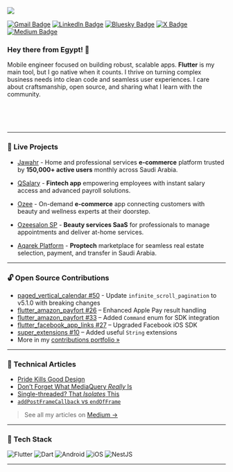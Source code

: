 <img align="left" src="https://raw.githubusercontent.com/orhun/orhun/refs/heads/master/assets/ratatui-spin-dark.gif#gh-dark-mode-only">
<br>


<p align="center">

  [![Gmail Badge](https://img.shields.io/badge/-ahmeddhus@gmail.com-c14438?style=flat-square&logo=Gmail&logoColor=white&link=mailto:ahmeddhus@gmail.com)](mailto:ahmeddhus@gmail.com)
[![LinkedIn Badge](https://img.shields.io/badge/-ahmeddhus-blue?style=flat-square&logo=Linkedin&logoColor=white&link=https://www.linkedin.com/in/ahmeddhus/)](https://www.linkedin.com/in/ahmeddhus/)
[![Bluesky Badge](https://img.shields.io/badge/-ahmeddhus-1DA1F2?style=flat-square&logo=bluesky&logoColor=white&link=https://bsky.app/profile/ahmeddhus.bsky.social)](https://bsky.app/profile/ahmeddhus.bsky.social)
[![X Badge](https://img.shields.io/badge/-ahmeddhus-000000?style=flat-square&logo=x&logoColor=white&link=https://x.com/ahmeddhus)](https://x.com/ahmeddhus)
[![Medium Badge](https://img.shields.io/badge/-@ahmeddhus-03a57a?style=flat-square&labelColor=000000&logo=Medium&link=https://medium.com/@ahmeddhus/)](https://medium.com/@ahmeddhus/)

</p>


### Hey there from Egypt! 👋



Mobile engineer focused on building robust, scalable apps. **Flutter** is my main tool, but I go native when it counts. I thrive on turning complex business needs into clean code and seamless user experiences.
I care about craftsmanship, open source, and sharing what I learn with the community.

<br>

<br>
<br>


---

### 🚀 Live Projects

- [Jawahr](https://apps.apple.com/sa/app/jawahr-domestic-workforce/id1518043064) - Home and professional services **e-commerce** platform trusted by **150,000+ active users** monthly across Saudi Arabia.

- [QSalary](https://apps.apple.com/sa/app/qsalary/id1580559019) - **Fintech app** empowering employees with instant salary access and advanced payroll solutions.

- [Ozee](https://apps.apple.com/sa/app/ozee/id6453475297) - On-demand **e-commerce** app connecting customers with beauty and wellness experts at their doorstep.

- [Ozeesalon SP](https://apps.apple.com/sa/app/ozeesalon-sp/id6448941881) - **Beauty services SaaS** for professionals to manage appointments and deliver at-home services.

- [Aqarek Platform](https://apps.apple.com/us/app/aqarek-platform/id1598882735) - **Proptech** marketplace for seamless real estate selection, payment, and transfer in Saudi Arabia.

---

### 🔓 Open Source Contributions

- [paged_vertical_calendar #50](https://github.com/casvanluijtelaar/paged_vertical_calendar/pull/50) - Update `infinite_scroll_pagination` to v5.1.0 with breaking changes
- [flutter_amazon_payfort #26](https://github.com/vvvirani/flutter_amazon_payfort/pull/26) – Enhanced Apple Pay result handling
- [flutter_amazon_payfort #33](https://github.com/vvvirani/flutter_amazon_payfort/pull/33) – Added `Command` enum for SDK integration
- [flutter_facebook_app_links #27](https://github.com/Mapk26/flutter_facebook_app_links/pull/27) – Upgraded Facebook iOS SDK
- [super_extensions #10](https://github.com/AbhishekDoshi26/super_extensions/pull/10) – Added useful `String` extensions
- More in my [contributions portfolio »](https://github.com/ahmeddhus/open-source-contributions)

---

### 📝 Technical Articles

- [Pride Kills Good Design](https://medium.com/@ahmeddhus/pride-kills-good-design-63a8f0e085e4)
- [Don’t Forget What MediaQuery *Really* Is](https://medium.com/@ahmeddhus/dont-forget-what-mdeiaquery-really-is-3f2a1ca0e024)
- [Single-threaded? That *Isolates* This](https://medium.com/@ahmeddhus/single-threaded-that-isolates-this-43971c7ecf24)
- [`addPostFrameCallback` vs `endOfFrame`](https://medium.com/@ahmeddhus/addpostframecallback-vs-endofframe-then-in-widgetsbinding-with-rendering-a8ed5d527669)  
> See all my articles on [Medium →](https://medium.com/@ahmeddhus)

---

### 🧰 Tech Stack

![Flutter](https://img.shields.io/badge/Flutter-02569B?style=for-the-badge&logo=flutter&logoColor=white)
![Dart](https://img.shields.io/badge/Dart-0175C2?style=for-the-badge&logo=dart&logoColor=white)
![Android](https://img.shields.io/badge/Android-3DDC84?style=for-the-badge&logo=android&logoColor=white)
![iOS](https://img.shields.io/badge/iOS-000000?style=for-the-badge&logo=apple&logoColor=white)
![NestJS](https://img.shields.io/badge/NestJS-%23E0234E.svg?style=for-the-badge&logo=nestjs&logoColor=white)

---

